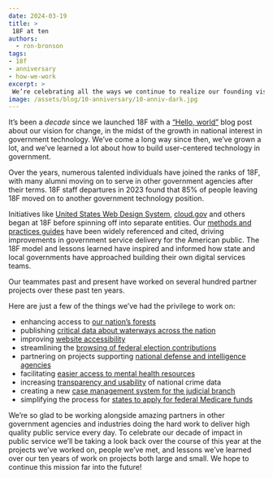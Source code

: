 ```yaml
---
date: 2024-03-19
title: >
 18F at ten
authors: 
  - ron-bronson
tags: 
- 18f
- anniversary
- how-we-work
excerpt: >
 We’re celebrating all the ways we continue to realize our founding vision: bringing technologists into government, launching shared digital services, and helping partner agencies build user-centered technology.
image: /assets/blog/10-anniversary/10-anniv-dark.jpg
---
```


It’s been a <i>decade</i> since we launched 18F with a [“Hello, world”](https://18f.gsa.gov/2014/03/19/hello-world-we-are-18f/) blog post about our vision for change, in the midst of the growth in national interest in government technology. We’ve come a long way since then, we’ve grown a lot, and we’ve learned a lot about how to build user-centered technology in government.

Over the years, numerous talented individuals have joined the ranks of 18F, with many alumni moving on to serve in other government agencies after their terms. 18F staff departures in 2023 found that 85% of people leaving 18F moved on to another government technology position.

Initiatives like [United States Web Design System](https://designsystem.digital.gov/), [cloud.gov](https://cloud.gov/) and others began at 18F before spinning off into separate entities.  Our [methods and practices guides](https://guides.18f.gov) have been widely referenced and cited, driving improvements in government service delivery for the American public. The 18F model and lessons learned have inspired and informed how state and local governments have approached building their own digital services teams.

Our teammates past and present have worked on several hundred partner projects over these past ten years. 

Here are just a few of the things we’ve had the privilege to work on:
 
- enhancing access to [our nation’s forests](https://18f.gsa.gov/our-work/forest-service/)
- publishing [critical data about waterways across the nation](https://18f.gsa.gov/2023/02/24/18f-checks-in-with-emily-read-and-the-usgs-water-resources-mission-area-projects/) 
- improving [website accessibility](https://18f.gsa.gov/2022/07/13/content-design-ada/) 
- streamlining the [browsing of federal election contributions](https://18f.gsa.gov/2017/05/30/the-new-fec/)
- partnering on projects supporting [national defense and intelligence agencies](https://18f.gsa.gov/2020/03/19/sixth-anniversary/)
- facilitating [easier access to mental health resources](https://18f.gsa.gov/2020/02/06/even-with-a-design-system-you-still-need-a-designer/)
- increasing [transparency and usability](https://18f.gsa.gov/our-work/crime-data-explorer/) of national crime data
- creating a new [case management system for the judicial branch](https://18f.gsa.gov/2023/04/25/18f-checks-in-with-the-dawson-project-at-the-us-tax-court/)
- simplifying the process for [states to apply for federal Medicare funds](https://18f.gsa.gov/2022/11/29/18f-checks-in-with-jerome-lee-and-the-eapd-project/)

We’re so glad to be working alongside amazing partners in other government agencies and industries doing the hard work to deliver high quality public service every day. To celebrate our decade of impact in public service we’ll be taking a look back over the course of this year at the projects we’ve worked on, people we’ve met, and lessons we’ve learned over our ten years of work on projects both large and small. We hope to continue this mission far into the future!
